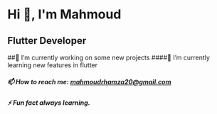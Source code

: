 # Hi 👋, I'm Mahmoud
## Flutter Developer
##🔭 I’m currently working on some new projects
####🌱 I’m currently learning new features in flutter
##### 📫 How to reach me: mahmoudrhamza20@gmail.com
##### ⚡ Fun fact always learning.

<!--
**mahmoudrhamza20/mahmoudrhamza20** is a ✨ _special_ ✨ repository because its `README.md` (this file) appears on your GitHub profile.

Here are some ideas to get you started: 
####- 🔭 I’m currently working on some new projects
####- 🌱 I’m currently learning new features in flutter
####- 📫 How to reach me: mahmoudrhamza20@gmail.com
####- ⚡ Fun fact always learning.
-->
